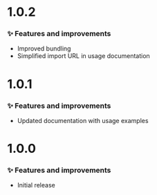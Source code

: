 # 1.0.2

### ✨ Features and improvements

- Improved bundling
- Simplified import URL in usage documentation

# 1.0.1

### ✨ Features and improvements

- Updated documentation with usage examples

# 1.0.0

### ✨ Features and improvements

- Initial release
